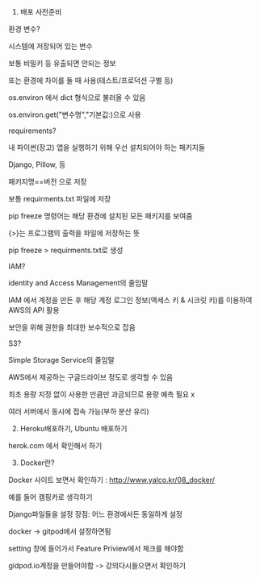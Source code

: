 1. 배포 사전준비

환경 변수? 

시스템에 저장되어 있는 변수

보통 비밀키 등 유출되면 안되는 정보

또는 환경에 차이를 둘 때 사용(테스트/프로덕션 구별 등)

os.environ 에서 dict 형식으로 불러올 수 있음

os.environ.get("변수명","기본값:)으로 사용



requirements?

내 파이썬(장고) 앱을 실행하기 위해 우선 설치되어야 하는 패키지들

Django, Pillow, 등

패키지명==버전 으로 저장

보통 requirments.txt 파일에 저장

pip freeze 명령어는 해당 환경에 설치된 모든 패키지를 보여줌

{>}는 프로그램의 출력을 파일에 저장하는 뜻

pip freeze > requirments.txt로 생성



IAM?

identity and Access Management의 줄임말

IAM 에서 계정을 만든 후 해당 계정 로그인 정보(액세스 키 & 시크릿 키)를 이용하여 AWS의 API 활용

보안을 위해 권한을 최대한 보수적으로 잡음



S3?

Simple Storage Service의 줄임말

AWS에서 제공하는 구글드라이브 정도로 생각할 수 있음

최초 용량 지정 없이 사용한 만큼만 과금되므로 용량 예측 필요 x

여러 서버에서 동시에 접속 가능(부하 분산 유리)



2. Heroku배포하기, Ubuntu 배포하기

herok.com 에서 확인해서 하기



3. Docker란?

Docker 사이트 보면서 확인하기  :  http://www.yalco.kr/08_docker/

예를 들어 캠핑카로 생각하기

Django파일들을 설정  장점: 어느 환경에서든 동일하게 설정



docker -> gitpod에서 설정하면됨

setting 창에 들어가서 Feature Priview에서 체크를 해야함



gidpod.io계정을 만들어야함 -> 강의다시들으면서 확인하기


